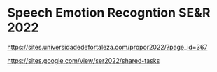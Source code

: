 # Speech Emotion Recogntion SE&R 2022

https://sites.universidadedefortaleza.com/propor2022/?page_id=367

https://sites.google.com/view/ser2022/shared-tasks
